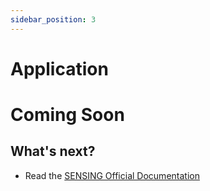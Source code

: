 ```yaml
---
sidebar_position: 3
---
```


# Application
# Coming Soon

<!-- We are pleased to announce that our new USB Camera is currently in final development stages and will be available soon. 


Product highlights and specifications will be published here upon official release. Our team is working diligently to ensure this product meets the highest standards of performance and reliability.

Please check back regularly for updates or contact our sales department for more information about release dates and pre-order options. -->


## What's next?

- Read the [SENSING Official Documentation](https://sensing-world.com/en/)